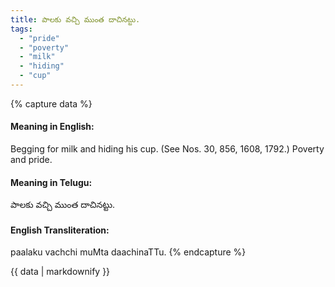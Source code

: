 ```yaml
---
title: పాలకు వచ్చి ముంత దాచినట్టు.
tags:
  - "pride"
  - "poverty"
  - "milk"
  - "hiding"
  - "cup"
---
```


{% capture data %}
#### Meaning in English:
Begging for milk and hiding his cup.
(See Nos. 30, 856, 1608, 1792.)
Poverty and pride.

#### Meaning in Telugu:
పాలకు వచ్చి ముంత దాచినట్టు.

#### English Transliteration:
paalaku vachchi muMta daachinaTTu.
{% endcapture %}

<div class="notice">{{ data | markdownify }}</div>

